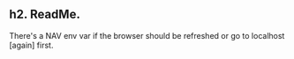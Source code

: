 ## h2. ReadMe.

There's a NAV env var if the browser should be refreshed or go to localhost [again] first.
